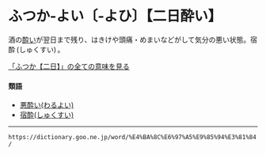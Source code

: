 # ふつか‐よい〔‐よひ〕【二日酔い】

酒の[酔い](よい（酔い）)が翌日まで残り、はきけや頭痛・めまいなどがして気分の悪い状態。宿酔 (しゅくすい) 。

[「ふつか【二日】」の全ての意味を見る](https://dictionary.goo.ne.jp/word/%E4%BA%8C%E6%97%A5/#jn-193387)

#### 類語

-   [悪酔い(わるよい)](https://dictionary.goo.ne.jp/word/%E6%82%AA%E9%85%94%E3%81%84/#jn-238930)
-   [宿酔(しゅくすい)](https://dictionary.goo.ne.jp/word/%E5%AE%BF%E9%85%94/#jn-105124)

---
`https://dictionary.goo.ne.jp/word/%E4%BA%8C%E6%97%A5%E9%85%94%E3%81%84/`